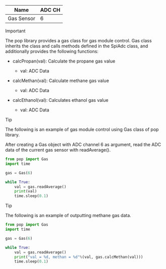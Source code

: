 | Name       | ADC CH |
| ---------- | ------ |
| Gas Sensor | 6      |

> [!IMPORTANT]
> The pop library provides a gas class for gas module control. Gas class inherits the class and calls methods defined in the SpiAdc class, and additionally provides the following functions:
>
> - calcPropan(val): Calculate the propane gas value
>
>   - val: ADC Data
>
> - calcMethan(val): Calculate methane gas value
>
>   - val: ADC Data
>
> - calcEthanol(val): Calculates ethanol gas value
>
>   - val: ADC Data

> [!TIP]
> The following is an example of gas module control using Gas class of pop library.

After creating a Gas object with ADC channel 6 as argument, read the ADC data of the current gas sensor with readAverage().

```python
from pop import Gas
import time

gas = Gas(6)

while True:
    val = gas.readAverage()
    print(val)
    time.sleep(0.1)
```

> [!TIP]
> The following is an example of outputting methane gas data.

```python
from pop import Gas
import time

gas = Gas(6)

while True:
    val = gas.readAverage()
    print("val = %d, methan = %d"%(val, gas.calcMethan(val)))
    time.sleep(0.1)
```
